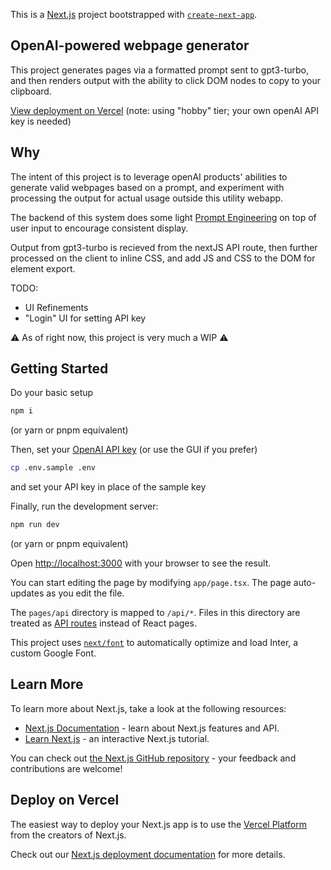 This is a [Next.js](https://nextjs.org/) project bootstrapped with [`create-next-app`](https://github.com/vercel/next.js/tree/canary/packages/create-next-app).

## OpenAI-powered webpage generator

This project generates pages via a formatted prompt sent to gpt3-turbo, and then renders output with the ability to click DOM nodes to copy to your clipboard.

[View deployment on Vercel](llm-page-builder.vercel.app) (note: using "hobby" tier; your own openAI API key is needed)

## Why
The intent of this project is to leverage openAI products' abilities to generate valid webpages based on a prompt, and experiment with processing the output for actual usage outside this utility webapp. 

The backend of this system does some light [Prompt Engineering](https://github.com/dair-ai/Prompt-Engineering-Guide) on top of user input to encourage consistent display.

Output from gpt3-turbo is recieved from the nextJS API route, then further processed on the client to inline CSS, and add JS and CSS to the DOM for element export.

TODO:
- UI Refinements
- "Login" UI for setting API key

⚠️ As of right now, this project is very much a WIP ⚠️

## Getting Started

Do your basic setup

```bash
npm i
```
(or yarn or pnpm equivalent)

Then, set your [OpenAI API key](https://platform.openai.com/account/api-keys) (or use the GUI if you prefer)

```bash
cp .env.sample .env
```
and set your API key in place of the sample key

Finally, run the development server:

```bash
npm run dev
```
(or yarn or pnpm equivalent)


Open [http://localhost:3000](http://localhost:3000) with your browser to see the result.

You can start editing the page by modifying `app/page.tsx`. The page auto-updates as you edit the file.

The `pages/api` directory is mapped to `/api/*`. Files in this directory are treated as [API routes](https://nextjs.org/docs/api-routes/introduction) instead of React pages.

This project uses [`next/font`](https://nextjs.org/docs/basic-features/font-optimization) to automatically optimize and load Inter, a custom Google Font.

## Learn More

To learn more about Next.js, take a look at the following resources:

- [Next.js Documentation](https://nextjs.org/docs) - learn about Next.js features and API.
- [Learn Next.js](https://nextjs.org/learn) - an interactive Next.js tutorial.

You can check out [the Next.js GitHub repository](https://github.com/vercel/next.js/) - your feedback and contributions are welcome!

## Deploy on Vercel

The easiest way to deploy your Next.js app is to use the [Vercel Platform](https://vercel.com/new?utm_medium=default-template&filter=next.js&utm_source=create-next-app&utm_campaign=create-next-app-readme) from the creators of Next.js.

Check out our [Next.js deployment documentation](https://nextjs.org/docs/deployment) for more details.
